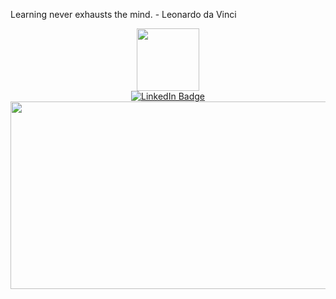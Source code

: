 <div>
  <p>
    Learning never exhausts the mind. - Leonardo da Vinci
  </p>
  <div id="header" align="center">
    <img
      src="https://media.giphy.com/media/M9gbBd9nbDrOTu1Mqx/giphy.gif"
      width="100"
    />
    <div id="badges">
      <a href="https://www.linkedin.com/in/huytd11" target="_blank">
        <img
          src="https://img.shields.io/badge/LinkedIn-blue?style=for-the-badge&logo=linkedin&logoColor=white"
          alt="LinkedIn Badge"
        />
      </a>
    </div>
    <img
      src="https://komarev.com/ghpvc/?username=tadinhhuy&style=flat-square&color=blue"
      alt=""
    />
  </div>
  <div align="center">
    <img
      src="https://media.giphy.com/media/dWesBcTLavkZuG35MI/giphy.gif"
      width="600"
      height="300"
    />
  </div>
</div>
